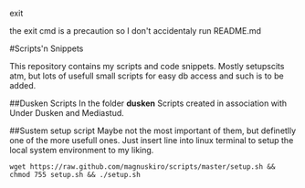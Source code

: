 exit

the exit cmd is a precaution so I don't accidentaly run README.md

#Scripts'n Snippets

This repository contains my scripts and code snippets.
Mostly setupscits atm, but lots of usefull small scripts for easy db access and
such is to be added. 

##Dusken Scripts
In the folder **dusken**
Scripts created in association with Under Dusken and Mediastud.

##Sustem setup script
Maybe not the most important of them, but definetlly one of the more usefull
ones. Just insert line into linux terminal to setup the local system environment to my liking.

	wget https://raw.github.com/magnuskiro/scripts/master/setup.sh && chmod 755	setup.sh && ./setup.sh

